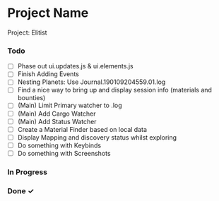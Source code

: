 # Project Name

Project: Elitist

### Todo

  - [ ] Phase out ui.updates.js & ui.elements.js  
- [ ] Finish Adding Events  
- [ ] Nesting Planets: Use Journal.190109204559.01.log  
- [ ] Find a nice way to bring up and display session info (materials and bounties)  
- [ ] (Main) Limit Primary watcher to .log  
- [ ] (Main) Add Cargo Watcher  
- [ ] (Main) Add Status Watcher  
- [ ] Create a Material Finder based on local data  
- [ ] Display Mapping and discovery status whilst exploring  
- [ ] Do something with Keybinds  
- [ ] Do something with Screenshots  

### In Progress


### Done ✓


